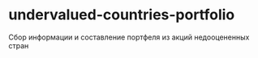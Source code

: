 # undervalued-countries-portfolio
Сбор информации и составление портфеля из акций недооцененных стран
